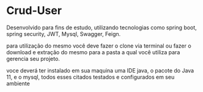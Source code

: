 # Crud-User

Desenvolvido para fins de estudo, utilizando tecnologias como spring boot, spring security, JWT, Mysql, Swagger, Feign.

para utilização do mesmo você deve fazer o clone via terminal ou fazer o download e extração do mesmo para a pasta a qual você utiliza 
para gerencia seu projeto.

voce deverá ter instalado em sua maquina uma IDE java, o pacote do Java 11, e o mysql, todos esses citados testados e configurados em seu ambiente
